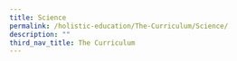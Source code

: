 ```yaml
---
title: Science
permalink: /holistic-education/The-Curriculum/Science/
description: ""
third_nav_title: The Curriculum
---
```

